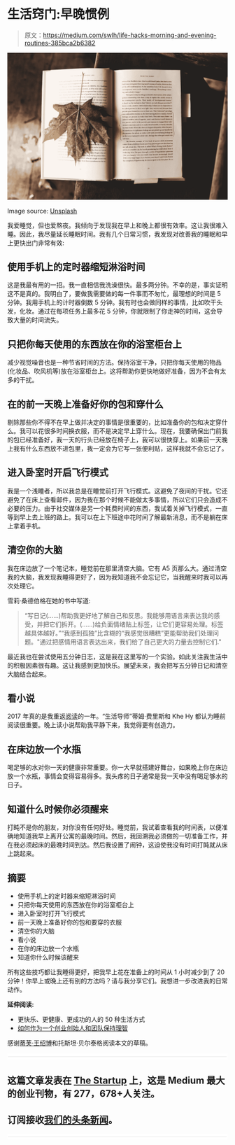 # 生活窍门:早晚惯例

> 原文：<https://medium.com/swlh/life-hacks-morning-and-evening-routines-385bca2b6382>

![](img/34439f902b07cb21cfc5977754bc6890.png)

Image source: [Unsplash](https://unsplash.com/photos/LuK-MuZ-yf0)

我爱睡觉，但也爱熬夜。我倾向于发现我在早上和晚上都很有效率。这让我很难入睡。因此，我尽量延长睡眠时间。我有几个日常习惯，我发现对改善我的睡眠和早上更快出门非常有效:

## **使用手机上的定时器缩短淋浴时间**

这是我最有用的一招。我一直相信我洗澡很快。最多两分钟。不幸的是，事实证明这不是真的。我明白了，要做我需要做的每一件事而不匆忙，最理想的时间是 5 分钟。我用手机上的计时器倒数 5 分钟。我有时也会做同样的事情，比如吹干头发，化妆。通过在每项任务上最多花 5 分钟，你就限制了你走神的时间，这会导致大量的时间流失。

## **只把你每天使用的东西放在你的浴室柜台上**

减少视觉噪音也是一种节省时间的方法。保持浴室干净，只把你每天使用的物品(化妆品、吹风机等)放在浴室柜台上。这将帮助你更快地做好准备，因为不会有太多的干扰。

## **在**的前一天晚上准备好你的包和穿什么

剔除那些你不得不在早上做并决定的事情是很重要的，比如准备你的包和决定穿什么。我可以花很多时间换衣服，而不是决定早上穿什么。现在，我要确保出门前我的包已经准备好，我一天的行头已经放在椅子上，我可以很快穿上。如果前一天晚上我有什么东西放不进包里，我一定会为它写一张便利贴，这样我就不会忘记了。

## **进入卧室时开启飞行模式**

我是一个浅睡者，所以我总是在睡觉前打开飞行模式。这避免了夜间的干扰。它还避免了在床上查看邮件，因为我在那个时候不能做太多事情，所以它们只会造成不必要的压力。由于社交媒体是另一个耗费时间的东西，我试着关掉飞行模式，一直等到早上去上班的路上。我可以在上下班途中花时间了解最新消息，而不是躺在床上拿着手机。

## 清空你的大脑

我在床边放了一个笔记本，睡觉前在那里清空大脑。它有 A5 页那么大。通过清空我的大脑，我发现我睡得更好了，因为我知道我不会忘记它，当我醒来时我可以再次处理它。

雪莉·桑德伯格在她的书中写道:

> “写日记(……)帮助我更好地了解自己和反思。我能够用语言来表达我的感受，并把它们拆开。(……)给负面情绪贴上标签，让它们更容易处理。标签越具体越好。”“我感到孤独”比含糊的“我感觉很糟糕”更能帮助我们处理问题。"通过把感情用语言表达出来，我们给了自己更大的力量去控制它们."

最近我也在尝试使用五分钟日志，这是我在这里写的一个实验。如此关注我生活中的积极因素很有趣。这让我感到更加快乐。展望未来，我会把写五分钟日记和清空大脑结合起来。

## **看小说**

2017 年真的是我重返[阅读](/@aurorakb/the-year-i-returned-to-reading-a7b197e9af)的一年。“生活导师”蒂姆·费里斯和 Khe Hy 都认为睡前阅读很重要。晚上读小说帮助我平静下来，我觉得更有创造力。

## **在床边放一个水瓶**

喝足够的水对你一天的健康非常重要。你一大早就搭建好舞台，如果晚上你在床边放一个水瓶，事情会变得容易得多。我头疼的日子通常是我一天中没有喝足够水的日子。

## **知道什么时候你必须醒来**

打盹不是你的朋友，对你没有任何好处。睡觉前，我试着查看我的时间表，以便准确地知道我早上离开公寓的最晚时间。然后，我回溯我必须做的一切准备工作，并在我必须起床的最晚时间到达。然后我设置了闹钟，这迫使我没有时间打盹就从床上跳起来。

## 摘要

*   使用手机上的定时器来缩短淋浴时间
*   只把你每天使用的东西放在你的浴室柜台上
*   进入卧室时打开飞行模式
*   前一天晚上准备好你的包和要穿的衣服
*   清空你的大脑
*   看小说
*   在你的床边放一个水瓶
*   知道你什么时候该醒来

所有这些技巧都让我睡得更好，把我早上花在准备上的时间从 1 小时减少到了 20 分钟！你早上或晚上还有别的方法吗？请与我分享它们。我想进一步改进我的日常动作。

**延伸阅读:**

*   更快乐、更健康、更成功的人的 50 种生活方式
*   [如何作为一个创业创始人和团队保持理智](/the-megacool-blog/how-to-stay-sane-as-a-startup-founder-and-team-75aacef06e5d)

感谢[蒂芙·王绍博](https://medium.com/u/83d099de2a44?source=post_page-----385bca2b6382--------------------------------)和托斯坦·贝尔泰格阅读本文的草稿。

![](img/731acf26f5d44fdc58d99a6388fe935d.png)

## 这篇文章发表在 [The Startup](https://medium.com/swlh) 上，这是 Medium 最大的创业刊物，有 277，678+人关注。

## 订阅接收[我们的头条新闻](http://growthsupply.com/the-startup-newsletter/)。

![](img/731acf26f5d44fdc58d99a6388fe935d.png)